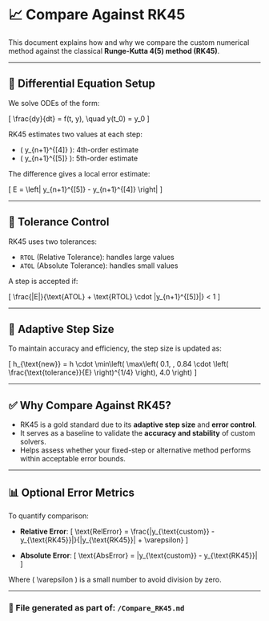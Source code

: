 # 📈 Compare Against RK45

This document explains how and why we compare the custom numerical method against the classical **Runge-Kutta 4(5) method (RK45)**.

---

## 🔧 Differential Equation Setup

We solve ODEs of the form:

\[
\frac{dy}{dt} = f(t, y), \quad y(t_0) = y_0
\]

RK45 estimates two values at each step:

- \( y_{n+1}^{[4]} \): 4th-order estimate  
- \( y_{n+1}^{[5]} \): 5th-order estimate

The difference gives a local error estimate:

\[
E = \left| y_{n+1}^{[5]} - y_{n+1}^{[4]} \right|
\]

---

## 🎯 Tolerance Control

RK45 uses two tolerances:

- `RTOL` (Relative Tolerance): handles large values
- `ATOL` (Absolute Tolerance): handles small values

A step is accepted if:

\[
\frac{|E|}{\text{ATOL} + \text{RTOL} \cdot |y_{n+1}^{[5]}|} < 1
\]

---

## 🔄 Adaptive Step Size

To maintain accuracy and efficiency, the step size is updated as:

\[
h_{\text{new}} = h \cdot \min\left( \max\left( 0.1, \, 0.84 \cdot \left( \frac{\text{tolerance}}{E} \right)^{1/4} \right), 4.0 \right)
\]

---

## ✅ Why Compare Against RK45?

- RK45 is a gold standard due to its **adaptive step size** and **error control**.
- It serves as a baseline to validate the **accuracy and stability** of custom solvers.
- Helps assess whether your fixed-step or alternative method performs within acceptable error bounds.

---

## 📊 Optional Error Metrics

To quantify comparison:

- **Relative Error**:
  \[
  \text{RelError} = \frac{|y_{\text{custom}} - y_{\text{RK45}}|}{|y_{\text{RK45}}| + \varepsilon}
  \]

- **Absolute Error**:
  \[
  \text{AbsError} = |y_{\text{custom}} - y_{\text{RK45}}|
  \]

Where \( \varepsilon \) is a small number to avoid division by zero.

---

### 📂 File generated as part of: `/Compare_RK45.md`
